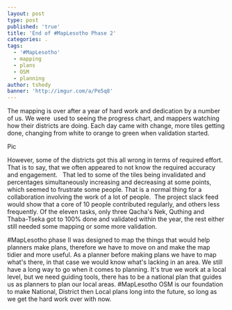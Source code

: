 ```yaml
---
layout: post
type: post
published: 'true'
title: 'End of #MapLesotho Phase 2'
categories: .
tags:
  - '#MapLesotho'
  - mapping
  - plans
  - OSM
  - planning
author: tshedy
banner: 'http://imgur.com/a/Pe5q8'
---
```

The mapping is over after a year of hard work and dedication
by a number of us. We were  used to
seeing the progress chart, and mappers watching how their districts are doing.
Each day came with change, more tiles getting done, changing from white to
orange to green when validation started. 

Pic

However, some of the districts got this all wrong in terms
of required effort.  That is to say, that
we often appeared to not know the required accuracy and engagement.   That led
to some of the tiles being invalidated and percentages simultaneously increasing
and decreasing at some points, which seemed to frustrate some people. That is a
normal thing for a collaboration involving the work of a lot of people.  The project slack feed would show that a core
of 10 people contributed regularly, and others less frequently. Of the eleven
tasks, only three Qacha's Nek, Quthing and Thaba-Tseka got to 100% done and
validated within the year, the rest either still needed some mapping or some
more validation. 

\#MapLesotho phase II was designed to map the things that
would help planners make plans, therefore we have to move on and make the map
tidier and more useful. As a planner before making plans we have to map what's
there, in that case we would know what's lacking in an area. We still have a
long way to go when it comes to planning. It's true we work at a local level,
but we need guiding tools, there has to be a national plan that guides us as
planners to plan our local areas. #MapLesotho OSM is our foundation to make
National, District then Local plans long into the future, so long as we get the
hard work over with now.
